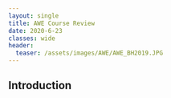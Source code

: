 ```yaml
---
layout: single
title: AWE Course Review 
date: 2020-6-23
classes: wide
header:
  teaser: /assets/images/AWE/AWE_BH2019.JPG
--- 
```


Introduction
------------
